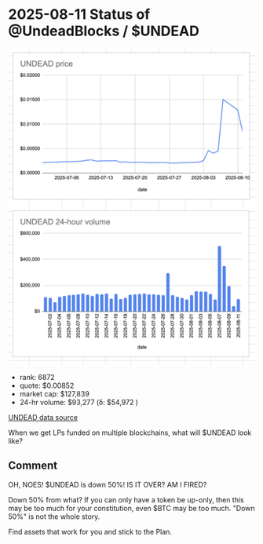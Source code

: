 # 2025-08-11 Status of @UndeadBlocks / $UNDEAD 

![$UNDEAD rank](imgs/01a-rank.png) 
![$UNDEAD quote](imgs/01b-quote.png) 
![$UNDEAD market captalization](imgs/01c-cap.png) 
![$UNDEAD 24-hour volume](imgs/01d-vol.png) 

* rank: 6872 
* quote: $0.00852 
* market cap: $127,839 
* 24-hr volume: $93,277 (δ: $54,972 ) 


[UNDEAD data source](https://www.coingecko.com/en/coins/undead-blocks) 



When we get LPs funded on multiple blockchains, what will $UNDEAD look like? 

## Comment

OH, NOES! $UNDEAD is down 50%! IS IT OVER? AM I FIRED?

Down 50% from what? If you can only have a token be up-only, then this may be too much for your constitution, even $BTC may be too much. "Down 50%" is not the whole story.

Find assets that work for you and stick to the Plan.


